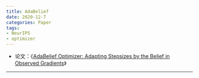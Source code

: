 ```yaml
---
title: AdaBelief
date: 2020-12-7
categories: Paper
tags:
- NeurIPS
- optimizer
---
```


- 论文：《[AdaBelief Optimizer: Adapting Stepsizes by the Belief in Observed Gradients](https://arxiv.org/pdf/2010.07468.pdf)》

---


